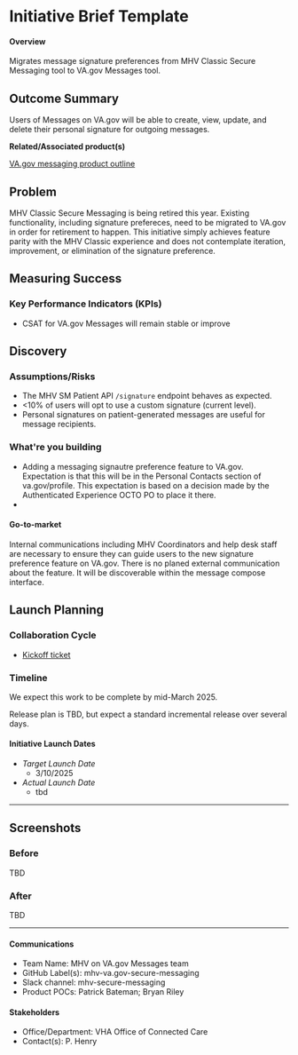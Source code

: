 # Initiative Brief Template
#### Overview

Migrates message signature preferences from MHV Classic Secure Messaging tool to VA.gov Messages tool.

## Outcome Summary
Users of Messages on VA.gov will be able to create, view, update, and delete their personal signature for outgoing messages.

**Related/Associated product(s)**

[VA.gov messaging product outline](https://github.com/department-of-veterans-affairs/va.gov-team/tree/master/products/health-care/digital-health-modernization/mhv-to-va.gov/secure-messaging/product)

## Problem
MHV Classic Secure Messaging is being retired this year. Existing functionality, including signature prefereces, need to be migrated to VA.gov in order for retirement to happen. This initiative simply achieves feature parity with the MHV Classic experience and does not contemplate iteration, improvement, or elimination of the signature preference.

## Measuring Success

### Key Performance Indicators (KPIs)
- CSAT for VA.gov Messages will remain stable or improve

## Discovery
### Assumptions/Risks
- The MHV SM Patient API `/signature` endpoint behaves as expected.
- <10% of users will opt to use a custom signature (current level).
- Personal signatures on patient-generated messages are useful for message recipients.

### What're you building
- Adding a messaging signautre preference feature to VA.gov. Expectation is that this will be in the Personal Contacts section of va.gov/profile. This expectation is based on a decision made by the Authenticated Experience OCTO PO to place it there.
- 
#### Go-to-market 
Internal communications including MHV Coordinators and help desk staff are necessary to ensure they can guide users to the new signature preference feature on VA.gov. There is no planed external communication about the feature. It will be discoverable within the message compose interface.

## Launch Planning
### Collaboration Cycle
- [Kickoff ticket](https://github.com/department-of-veterans-affairs/va.gov-team/issues/102012)

### Timeline 
We expect this work to be complete by mid-March 2025.

Release plan is TBD, but expect a standard incremental release over several days.

#### Initiative Launch Dates
- *Target Launch Date*
  - 3/10/2025
- *Actual Launch Date* 
  - tbd

---
   
## Screenshots

### Before
TBD
### After
TBD

---

#### Communications
- Team Name: MHV on VA.gov Messages team
- GitHub Label(s): mhv-va.gov-secure-messaging
- Slack channel: mhv-secure-messaging
- Product POCs: Patrick Bateman; Bryan Riley

#### Stakeholders  
- Office/Department: VHA Office of Connected Care
- Contact(s): P. Henry
 
